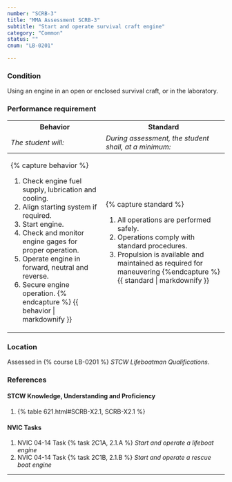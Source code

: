 ```yaml
---
number: "SCRB-3"
title: "MMA Assessment SCRB-3"
subtitle: "Start and operate survival craft engine"
category: "Common"
status: ""
cnum: "LB-0201"

---
```

### Condition

Using an engine in an open or enclosed survival craft, or in the laboratory.

### Performance requirement 

<table width='100%' class='Guidelines'>
 <thead>
 <tr>
     <th class='thirty'>Behavior</th>
     <th class='seventy'>Standard</th>
 </tr>
 <tr>
     <td><em>The student will:</em></td>
     <td><em>During assessment, the student shall, at a minimum:</em></td>
 </tr>
 </thead>
 <tbody>
 

<tr><td>

{% capture behavior %}
1.  Check engine fuel supply, lubrication and cooling.
2.  Align starting system if required.
3.  Start engine.
4.  Check and monitor engine gages for proper operation.
5.  Operate engine in forward, neutral and reverse.
6.  Secure engine operation.
{% endcapture %}
{{ behavior | markdownify }}

</td><td>

{% capture standard %}
1. All operations are performed safely.
2. Operations comply with standard procedures.
3.  Propulsion is available and maintained as required for maneuvering
{%endcapture %}
{{ standard | markdownify }}

</td></tr>



 </tbody>
 </table>

### Location

Assessed in  {% course  LB-0201 %}  *STCW Lifeboatman Qualifications*.

### References

#### STCW Knowledge, Understanding and Proficiency


1. {% table 621.html#SCRB-X2.1, SCRB-X2.1 %}


#### NVIC Tasks


1. NVIC 04-14 Task {% task 2C1A, 2.1.A %} *Start and operate a lifeboat engine*
1. NVIC 04-14 Task {% task 2C1B, 2.1.B %} *Start and operate a rescue boat engine*



***

